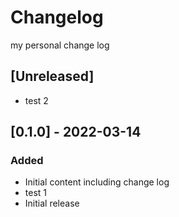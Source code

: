 
# Changelog

my personal change log

## [Unreleased]
- test 2

## [0.1.0] - 2022-03-14

### Added

- Initial content including change log
- test 1
- Initial release

